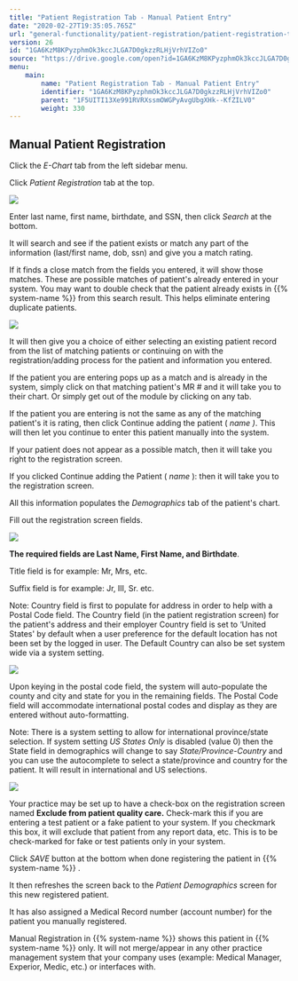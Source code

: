 ```yaml
---
title: "Patient Registration Tab - Manual Patient Entry"
date: "2020-02-27T19:35:05.765Z"
url: "general-functionality/patient-registration/patient-registration-tab-manual-patient-entry.html"
version: 26
id: "1GA6KzM8KPyzphmOk3kccJLGA7D0gkzzRLHjVrhVIZo0"
source: "https://drive.google.com/open?id=1GA6KzM8KPyzphmOk3kccJLGA7D0gkzzRLHjVrhVIZo0"
menu:
    main:
        name: "Patient Registration Tab - Manual Patient Entry"
        identifier: "1GA6KzM8KPyzphmOk3kccJLGA7D0gkzzRLHjVrhVIZo0"
        parent: "1F5UITI13Xe991RVRXssmOWGPyAvgUbgXHk--KfZILV0"
        weight: 330
---
```

## Manual Patient Registration

Click the *E-Chart* tab from the left sidebar menu.

Click *Patient Registration* tab at the top.

![](patient-registration-tab-manual-patient-entry.images/image1.png)

Enter last name, first name, birthdate, and SSN, then click *Search* at the bottom.

It will search and see if the patient exists or match any part of the information (last/first name, dob, ssn) and give you a match rating.

If it finds a close match from the fields you entered, it will show those matches. These are possible matches of patient's already entered in your system. You may want to double check that the patient already exists in {{% system-name %}} from this search result. This helps eliminate entering duplicate patients.

![](patient-registration-tab-manual-patient-entry.images/image2.png)

It will then give you a choice of either selecting an existing patient record from the list of matching patients or continuing on with the registration/adding process for the patient and information you entered.

If the patient you are entering pops up as a match and is already in the system, simply click on that matching patient's MR # and it will take you to their chart. Or simply get out of the module by clicking on any tab.

If the patient you are entering is not the same as any of the matching patient's it is rating, then click Continue adding the patient ( *name )*. This will then let you continue to enter this patient manually into the system.

If your patient does not appear as a possible match, then it will take you right to the registration screen.

If you clicked Continue adding the Patient ( *name* ): then it will take you to the registration screen.

All this information populates the *Demographics* tab of the patient's chart.

Fill out the registration screen fields.

![](patient-registration-tab-manual-patient-entry.images/image3.png)

**The required fields are Last Name, First Name, and Birthdate**.

Title field is for example: Mr, Mrs, etc.

Suffix field is for example: Jr, III, Sr. etc.

Note: Country field is first to populate for address in order to help with a Postal Code field. The Country field (in the patient registration screen) for the patient's address and their employer Country field is set to ‘United States' by default when a user preference for the default location has not been set by the logged in user. The Default Country can also be set system wide via a system setting.

![](patient-registration-tab-manual-patient-entry.images/image4.png)

Upon keying in the postal code field, the system will auto-populate the county and city and state for you in the remaining fields. The Postal Code field will accommodate international postal codes and display as they are entered without auto-formatting.

Note: There is a system setting to allow for international province/state selection. If system setting *US States Only* is disabled (value 0) then the State field in demographics will change to say *State/Province-Country* and you can use the autocomplete to select a state/province and country for the patient. It will result in international and US selections.

![](patient-registration-tab-manual-patient-entry.images/image5.png)

Your practice may be set up to have a check-box on the registration screen named **Exclude from patient quality care.** Check-mark this if you are entering a test patient or a fake patient to your system. If you checkmark this box, it will exclude that patient from any report data, etc. This is to be check-marked for fake or test patients only in your system.

Click *SAVE* button at the bottom when done registering the patient in {{% system-name %}} .

It then refreshes the screen back to the *Patient Demographics* screen for this new registered patient.

It has also assigned a Medical Record number (account number) for the patient you manually registered.

Manual Registration in {{% system-name %}} shows this patient in {{% system-name %}} only. It will not merge/appear in any other practice management system that your company uses (example: Medical Manager, Experior, Medic, etc.) or interfaces with.

